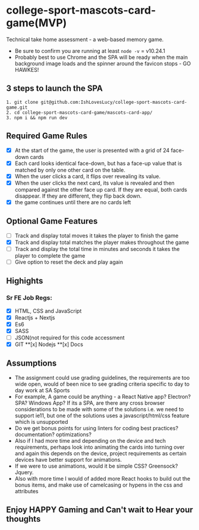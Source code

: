  # college-sport-mascots-card-game(MVP)
  Technical take home assessment - a web-based memory game.
- Be sure to confirm you are running at least `node -v` = v10.24.1
- Probably best to use Chrome and the SPA will be ready when the main background image loads and the spinner around the favicon stops - GO HAWKES!

## 3 steps to launch the SPA
    1. git clone git@github.com:IshLovesLucy/college-sport-mascots-card-game.git
    2. cd college-sport-mascots-card-game/mascots-card-app/
    3. npm i && npm run dev

## Required Game Rules
- [x] At the start of the game, the user is presented with a grid of 24 face-down cards
- [x] Each card looks identical face-down, but has a face-up value that is matched by only one other card on the table.
- [x] When the user clicks a card, it flips over revealing its value.
- [x] When the user clicks the next card, its value is revealed and then compared against the other face up card. If they are equal, both cards disappear. If they are different, they flip back down.
- [x] the game continues until there are no cards left

## Optional Game Features

- [ ] Track and display total moves it takes the player to finish the game
- [x] Track and display total matches the player makes throughout the game
- [ ] Track and display the total time in minutes and seconds it takes the player to complete the game
- [ ] Give option to reset the deck and play again

## Highights

### Sr FE Job Regs:  
 - [x] HTML, CSS and JavaScript
 - [x] Reactjs + Nextjs
 - [x] Es6 
 - [x] SASS
 - [ ] JSON(not required for this code accessment
 - [x] GIT
 **[x] Nodejs
 **[x] Docs

## Assumptions
- The assignment could use grading guidelines, the requirements are too wide open, would of been nice to see grading criteria specific to day to day work at SA Sports
- For example, A game could be anything - a React Native app?  Electron? SPA?  Windows App?  If its a SPA, are there any cross browser considerations to be made with some of the solutions i.e. we need to support ie11, but one of the solutions uses a javascript/html/css feature which is unsupported
 - Do we get bonus points for using linters for coding best practices? documentation? optimizations?
- Also if I had more time and depending on the device and tech requirements, perhaps look into animating the cards into turning over and again this depends on the device, project requirements as certain devices have better support for animations.
 - If we were to use animations, would it be simple CSS? Greensock?  Jquery.
- Also with more time I would of added more React hooks to build out the bonus items, and make use of camelcasing or hypens in the css and attributes

## Enjoy HAPPY Gaming and Can't wait to Hear your thoughts
